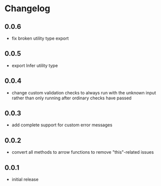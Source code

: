 # Changelog

## 0.0.6

- fix broken utility type export

## 0.0.5

- export Infer utility type

## 0.0.4

- change custom validation checks to always run with the unknown input rather than only running after ordinary checks have passed

## 0.0.3

- add complete support for custom error messages

## 0.0.2

- convert all methods to arrow functions to remove "this"-related issues

## 0.0.1

- initial release